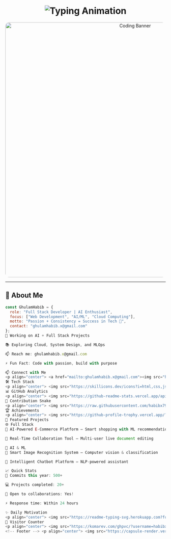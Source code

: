 <!-- 🌟 ULTIMATE GITHUB README - Ghulam Habib -->

<!-- Animated Typing Header -->
<h1 align="center">
  <img src="https://readme-typing-svg.herokuapp.com?font=Fira+Code&weight=600&size=30&duration=4000&pause=1000&color=0E75B6&center=true&vCenter=true&width=550&lines=👋+Hi,+I'm+Ghulam+Habib;💻+Full+Stack+Developer;🤖+AI+%26+ML+Enthusiast;🚀+Always+Learning" alt="Typing Animation"/>
</h1>

<!-- Banner -->
<p align="center">
  <img src="https://images.unsplash.com/photo-1555066931-4365d14bab8c?auto=format&fit=crop&w=1200&q=80" width="800" style="border-radius:12px;" alt="Coding Banner"/>
</p>

---

## 🌟 About Me  

```javascript
const GhulamHabib = {
  role: "Full Stack Developer | AI Enthusiast",
  focus: ["Web Development", "AI/ML", "Cloud Computing"],
  motto: "Passion + Consistency = Success in Tech 🚀",
  contact: "ghulamhabib.x@gmail.com"
};
🔭 Working on AI + Full Stack Projects

📚 Exploring Cloud, System Design, and MLOps

📫 Reach me: ghulamhabib.x@gmail.com

⚡ Fun Fact: Code with passion, build with purpose

📫 Connect with Me
<p align="center"> <a href="mailto:ghulamhabib.x@gmail.com"><img src="https://img.shields.io/badge/Email-D14836?style=for-the-badge&logo=gmail&logoColor=white"/></a> <a href="https://linkedin.com/in/YOUR-LINKEDIN"><img src="https://img.shields.io/badge/LinkedIn-0A66C2?style=for-the-badge&logo=linkedin&logoColor=white"/></a> <a href="https://twitter.com/YOUR-TWITTER"><img src="https://img.shields.io/badge/Twitter-1DA1F2?style=for-the-badge&logo=twitter&logoColor=white"/></a> <a href="https://github.com/habibx792"><img src="https://img.shields.io/badge/GitHub-171515?style=for-the-badge&logo=github&logoColor=white"/></a> </p>
🛠 Tech Stack
<p align="center"> <img src="https://skillicons.dev/icons?i=html,css,js,ts,react,nextjs,nodejs,tailwind,cpp,cs,python,flutter,firebase,mysql,git,linux,docker,aws&perline=9" /> </p>
📊 GitHub Analytics
<p align="center"> <img src="https://github-readme-stats.vercel.app/api?username=habibx792&show_icons=true&theme=tokyonight&hide_border=true&count_private=true&include_all_commits=true" height="180px"/> <img src="https://github-readme-streak-stats.herokuapp.com?user=habibx792&theme=tokyonight&hide_border=true" height="180px"/> </p> <p align="center"> <img src="https://github-readme-stats.vercel.app/api/top-langs/?username=habibx792&layout=compact&theme=tokyonight&hide_border=true"/> </p> <p align="center"> <img src="https://github-readme-activity-graph.vercel.app/graph?username=habibx792&theme=react-dark&bg_color=0D1117&hide_border=true&area=true" width="95%"/> </p>
🐍 Contribution Snake
<p align="center"> <img src="https://raw.githubusercontent.com/habibx792/habibx792/output/github-contribution-grid-snake.svg" alt="Snake Animation"/> </p>
🏆 Achievements
<p align="center"> <img src="https://github-profile-trophy.vercel.app/?username=habibx792&theme=matrix&margin-w=15&margin-h=15&no-frame=true&row=1&column=6"/> </p>
🚀 Featured Projects
🌐 Full Stack
🔹 AI-Powered E-Commerce Platform – Smart shopping with ML recommendations

🔹 Real-Time Collaboration Tool – Multi-user live document editing

🤖 AI & ML
🔹 Smart Image Recognition System – Computer vision & classification

🔹 Intelligent Chatbot Platform – NLP-powered assistant

📈 Quick Stats
🚀 Commits this year: 500+

💻 Projects completed: 20+

🤝 Open to collaborations: Yes!

⚡ Response time: Within 24 hours

✨ Daily Motivation
<p align="center"> <img src="https://readme-typing-svg.herokuapp.com?font=Roboto+Mono&size=18&duration=3000&pause=1000&color=FF6B6B&center=true&vCenter=true&width=600&lines=⚡+Code+with+passion%2C+build+with+purpose;💡+Innovation+is+seeing+what+everyone+has+seen;🔥+The+best+way+to+predict+the+future+is+to+create+it"/> </p>
🌈 Visitor Counter
<p align="center"> <img src="https://komarev.com/ghpvc/?username=habibx792&color=0E75B6&style=flat"/> </p>
<!-- Footer --> <p align="center"> <img src="https://capsule-render.vercel.app/api?type=waving&color=0e75b6&height=100&section=footer"/> </p>
